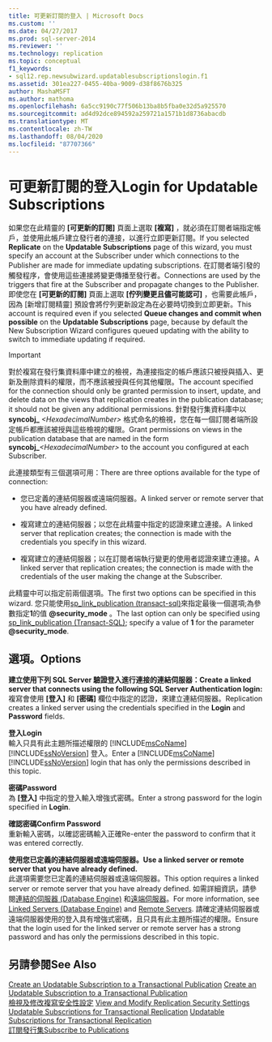 ```yaml
---
title: 可更新訂閱的登入 | Microsoft Docs
ms.custom: ''
ms.date: 04/27/2017
ms.prod: sql-server-2014
ms.reviewer: ''
ms.technology: replication
ms.topic: conceptual
f1_keywords:
- sql12.rep.newsubwizard.updatablesubscriptionslogin.f1
ms.assetid: 301ea227-0455-40ba-9009-d38f8676b325
author: MashaMSFT
ms.author: mathoma
ms.openlocfilehash: 6a5cc9190c77f506b13ba8b5fba0e32d5a925570
ms.sourcegitcommit: ad4d92dce894592a259721a1571b1d8736abacdb
ms.translationtype: MT
ms.contentlocale: zh-TW
ms.lasthandoff: 08/04/2020
ms.locfileid: "87707366"
---
```

# <a name="login-for-updatable-subscriptions"></a><span data-ttu-id="4c33d-102">可更新訂閱的登入</span><span class="sxs-lookup"><span data-stu-id="4c33d-102">Login for Updatable Subscriptions</span></span>
  <span data-ttu-id="4c33d-103">如果您在此精靈的 **[可更新的訂閱]** 頁面上選取 **[複寫]** ，就必須在訂閱者端指定帳戶，並使用此帳戶建立發行者的連接，以進行立即更新訂閱。</span><span class="sxs-lookup"><span data-stu-id="4c33d-103">If you selected **Replicate** on the **Updatable Subscriptions** page of this wizard, you must specify an account at the Subscriber under which connections to the Publisher are made for immediate updating subscriptions.</span></span> <span data-ttu-id="4c33d-104">在訂閱者端引發的觸發程序，會使用這些連接將變更傳播至發行者。</span><span class="sxs-lookup"><span data-stu-id="4c33d-104">Connections are used by the triggers that fire at the Subscriber and propagate changes to the Publisher.</span></span> <span data-ttu-id="4c33d-105">即使您在 **[可更新的訂閱]** 頁面上選取 **[佇列變更且儘可能認可]** ，也需要此帳戶，因為 [新增訂閱精靈] 預設會將佇列更新設定為在必要時切換到立即更新。</span><span class="sxs-lookup"><span data-stu-id="4c33d-105">This account is required even if you selected **Queue changes and commit when possible** on the **Updatable Subscriptions** page, because by default the New Subscription Wizard configures queued updating with the ability to switch to immediate updating if required.</span></span>  
  
> [!IMPORTANT]  
>  <span data-ttu-id="4c33d-106">對於複寫在發行集資料庫中建立的檢視，為連接指定的帳戶應該只被授與插入、更新及刪除資料的權限，而不應該被授與任何其他權限。</span><span class="sxs-lookup"><span data-stu-id="4c33d-106">The account specified for the connection should only be granted permission to insert, update, and delete data on the views that replication creates in the publication database; it should not be given any additional permissions.</span></span> <span data-ttu-id="4c33d-107">針對發行集資料庫中以 **syncobj_** _\<HexadecimalNumber>_ 格式命名的檢視，您在每一個訂閱者端所設定帳戶都應該被授與這些檢視的權限。</span><span class="sxs-lookup"><span data-stu-id="4c33d-107">Grant permissions on views in the publication database that are named in the form **syncobj_**_\<HexadecimalNumber>_ to the account you configured at each Subscriber.</span></span>  
  
 <span data-ttu-id="4c33d-108">此連接類型有三個選項可用：</span><span class="sxs-lookup"><span data-stu-id="4c33d-108">There are three options available for the type of connection:</span></span>  
  
-   <span data-ttu-id="4c33d-109">您已定義的連結伺服器或遠端伺服器。</span><span class="sxs-lookup"><span data-stu-id="4c33d-109">A linked server or remote server that you have already defined.</span></span>  
  
-   <span data-ttu-id="4c33d-110">複寫建立的連結伺服器；以您在此精靈中指定的認證來建立連接。</span><span class="sxs-lookup"><span data-stu-id="4c33d-110">A linked server that replication creates; the connection is made with the credentials you specify in this wizard.</span></span>  
  
-   <span data-ttu-id="4c33d-111">複寫建立的連結伺服器；以在訂閱者端執行變更的使用者認證來建立連接。</span><span class="sxs-lookup"><span data-stu-id="4c33d-111">A linked server that replication creates; the connection is made with the credentials of the user making the change at the Subscriber.</span></span>  
  
 <span data-ttu-id="4c33d-112">此精靈中可以指定前兩個選項。</span><span class="sxs-lookup"><span data-stu-id="4c33d-112">The first two options can be specified in this wizard.</span></span> <span data-ttu-id="4c33d-113">您只能使用[sp_link_publication &#40;transact-sql&#41;](/sql/relational-databases/system-stored-procedures/sp-link-publication-transact-sql)來指定最後一個選項;為參數指定**1**的值 **@security_mode** 。</span><span class="sxs-lookup"><span data-stu-id="4c33d-113">The last option can only be specified using [sp_link_publication &#40;Transact-SQL&#41;](/sql/relational-databases/system-stored-procedures/sp-link-publication-transact-sql); specify a value of **1** for the parameter **@security_mode**.</span></span>  
  
## <a name="options"></a><span data-ttu-id="4c33d-114">選項。</span><span class="sxs-lookup"><span data-stu-id="4c33d-114">Options</span></span>  
 <span data-ttu-id="4c33d-115">**建立使用下列 SQL Server 驗證登入進行連接的連結伺服器：**</span><span class="sxs-lookup"><span data-stu-id="4c33d-115">**Create a linked server that connects using the following SQL Server Authentication login:**</span></span>  
 <span data-ttu-id="4c33d-116">複寫會使用 **[登入]** 和 **[密碼]** 欄位中指定的認證，來建立連結伺服器。</span><span class="sxs-lookup"><span data-stu-id="4c33d-116">Replication creates a linked server using the credentials specified in the **Login** and **Password** fields.</span></span>  
  
 <span data-ttu-id="4c33d-117">**登入**</span><span class="sxs-lookup"><span data-stu-id="4c33d-117">**Login**</span></span>  
 <span data-ttu-id="4c33d-118">輸入只具有此主題所描述權限的 [!INCLUDE[msCoName](../../includes/msconame-md.md)] [!INCLUDE[ssNoVersion](../../includes/ssnoversion-md.md)] 登入。</span><span class="sxs-lookup"><span data-stu-id="4c33d-118">Enter a [!INCLUDE[msCoName](../../includes/msconame-md.md)] [!INCLUDE[ssNoVersion](../../includes/ssnoversion-md.md)] login that has only the permissions described in this topic.</span></span>  
  
 <span data-ttu-id="4c33d-119">**密碼**</span><span class="sxs-lookup"><span data-stu-id="4c33d-119">**Password**</span></span>  
 <span data-ttu-id="4c33d-120">為 **[登入]** 中指定的登入輸入增強式密碼。</span><span class="sxs-lookup"><span data-stu-id="4c33d-120">Enter a strong password for the login specified in **Login**.</span></span>  
  
 <span data-ttu-id="4c33d-121">**確認密碼**</span><span class="sxs-lookup"><span data-stu-id="4c33d-121">**Confirm Password**</span></span>  
 <span data-ttu-id="4c33d-122">重新輸入密碼，以確認密碼輸入正確</span><span class="sxs-lookup"><span data-stu-id="4c33d-122">Re-enter the password to confirm that it was entered correctly.</span></span>  
  
 <span data-ttu-id="4c33d-123">**使用您已定義的連結伺服器或遠端伺服器。**</span><span class="sxs-lookup"><span data-stu-id="4c33d-123">**Use a linked server or remote server that you have already defined.**</span></span>  
 <span data-ttu-id="4c33d-124">此選項需要您已定義的連結伺服器或遠端伺服器。</span><span class="sxs-lookup"><span data-stu-id="4c33d-124">This option requires a linked server or remote server that you have already defined.</span></span> <span data-ttu-id="4c33d-125">如需詳細資訊，請參閱[連結的伺服器 &#40;Database Engine&#41;](../linked-servers/linked-servers-database-engine.md) 和[遠端伺服器](../../database-engine/configure-windows/remote-servers.md)。</span><span class="sxs-lookup"><span data-stu-id="4c33d-125">For more information, see [Linked Servers &#40;Database Engine&#41;](../linked-servers/linked-servers-database-engine.md) and [Remote Servers](../../database-engine/configure-windows/remote-servers.md).</span></span> <span data-ttu-id="4c33d-126">請確定連結伺服器或遠端伺服器使用的登入具有增強式密碼，且只具有此主題所描述的權限。</span><span class="sxs-lookup"><span data-stu-id="4c33d-126">Ensure that the login used for the linked server or remote server has a strong password and has only the permissions described in this topic.</span></span>  
  
## <a name="see-also"></a><span data-ttu-id="4c33d-127">另請參閱</span><span class="sxs-lookup"><span data-stu-id="4c33d-127">See Also</span></span>  
 <span data-ttu-id="4c33d-128">[Create an Updatable Subscription to a Transactional Publication](publish/create-an-updatable-subscription-to-a-transactional-publication.md) </span><span class="sxs-lookup"><span data-stu-id="4c33d-128">[Create an Updatable Subscription to a Transactional Publication](publish/create-an-updatable-subscription-to-a-transactional-publication.md) </span></span>  
 <span data-ttu-id="4c33d-129">[檢視及修改複寫安全性設定](security/view-and-modify-replication-security-settings.md) </span><span class="sxs-lookup"><span data-stu-id="4c33d-129">[View and Modify Replication Security Settings](security/view-and-modify-replication-security-settings.md) </span></span>  
 <span data-ttu-id="4c33d-130">[Updatable Subscriptions for Transactional Replication](transactional/updatable-subscriptions-for-transactional-replication.md) </span><span class="sxs-lookup"><span data-stu-id="4c33d-130">[Updatable Subscriptions for Transactional Replication](transactional/updatable-subscriptions-for-transactional-replication.md) </span></span>  
 [<span data-ttu-id="4c33d-131">訂閱發行集</span><span class="sxs-lookup"><span data-stu-id="4c33d-131">Subscribe to Publications</span></span>](subscribe-to-publications.md)  
  
  

